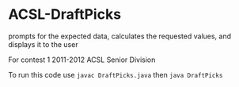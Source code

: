 # ACSL-DraftPicks

prompts for the expected data, calculates the requested values, and displays it to the user

For contest 1 2011-2012 ACSL Senior Division

To run this code use `javac DraftPicks.java` then `java DraftPicks`
